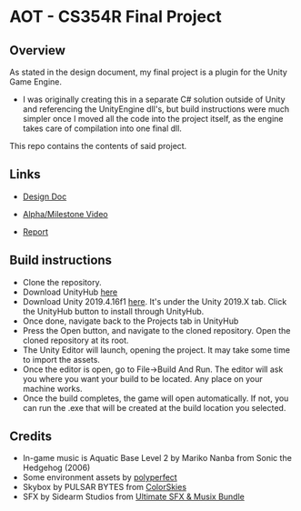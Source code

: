 # AOT - CS354R Final Project
## Overview
As stated in the design document, my final project is a plugin for the Unity Game Engine. 

- I was originally creating this in a separate C# solution outside of Unity and referencing the UnityEngine dll's,
but build instructions were much simpler once I moved all the code into the project itself, as the engine takes
care of compilation into one final dll.

This repo contains the contents of said project.

## Links

- [Design Doc](https://docs.google.com/document/d/1ak7sRlAg89GKwfk467ZYdelZO70lKg4bU35JVlfL7rw/edit)

- [Alpha/Milestone Video](https://youtu.be/-Xd1_spMVP0)

- [Report](https://docs.google.com/document/d/1nHYBb5cJcZX_f5hZiSG6fKHq9GPrcdM8xyLA5CkjKFU/edit?usp=sharing)

## Build instructions

- Clone the repository.
- Download UnityHub [here](https://unity.com/download)
- Download Unity 2019.4.16f1 [here](https://unity.com/releases/editor/archive). It's under the Unity 2019.X tab. Click the UnityHub button to install through UnityHub.
- Once done, navigate back to the Projects tab in UnityHub
- Press the Open button, and navigate to the cloned repository. Open the cloned repository at its root.
- The Unity Editor will launch, opening the project. It may take some time to import the assets. 
- Once the editor is open, go to File->Build And Run. The editor will ask you where you want your build to be located. Any place on your machine works.
- Once the build completes, the game will open automatically. If not, you can run the .exe that will be created at the build location you selected.

## Credits

- In-game music is Aquatic Base Level 2 by Mariko Nanba from Sonic the Hedgehog (2006)
- Some environment assets by [polyperfect](https://assetstore.unity.com/packages/3d/props/low-poly-ultimate-pack-54733)
- Skybox by PULSAR BYTES from [ColorSkies](https://assetstore.unity.com/packages/2d/textures-materials/sky/colorskies-91541)
- SFX by Sidearm Studios from [Ultimate SFX & Musix Bundle](https://assetstore.unity.com/packages/audio/sound-fx/ultimate-sfx-music-bundle-everything-bundle-200453)